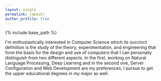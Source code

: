```yaml
---
layout: single
permalink: /about/
author_profile: true
---
```

{% include base_path %}

I'm enthusiastically interested in Computer Science which its succinct definition is the study of the theory, experimentation, and engineering that form the basis for the design and use of computers that I can personally distinguish from two different aspects. In the first, working on Natural Language Processing, Deep Learning and in the second one, Server Configuration and Web Development are my preferences.
I pursue to get the upper educational degrees in my major as well.

